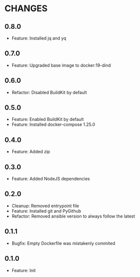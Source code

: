# CHANGES

## 0.8.0

- Feature: Installed jq and yq

## 0.7.0

- Feature: Upgraded base image to docker:19-dind

## 0.6.0

- Refactor: Disabled BuildKit by default

## 0.5.0

- Feature: Enabled BuildKit by default
- Feature: Installed docker-compose 1.25.0

## 0.4.0

- Feature: Added zip

## 0.3.0

- Feature: Added NodeJS dependencies

## 0.2.0

- Cleanup: Removed entrypoint file
- Feature: Installed git and PyGithub
- Refactor: Removed ansible version to always follow the latest

## 0.1.1

- Bugfix: Empty Dockerfile was mistakenly commited

## 0.1.0

- Feature: Init
